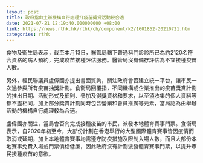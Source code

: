 ```yaml
---
layout: post
title: 政府指由主辦機構自行處理打疫苗獎賞活動較合適
date: 2021-07-21 12:19:40.000000000 +08:00
link: https://news.rthk.hk/rthk/ch/component/k2/1601852-20210721.htm
categories: rthk
---
```


食物及衞生局表示，截至本月13日，醫管局轄下普通科門診診所已為約2120名符合資格的病人預約，完成疫苗接種評估服務。醫管局沒有備存評估為不宜接種疫苗人數。

另外，經民聯議員盧偉國亦提出書面質詢，關注政府會否建立統一平台，讓市民一次過參與所有疫苗抽獎計劃。食衞局回覆指，不同機構或企業推出的疫苗獎賞計劃的推出日期、活動形式及細則、參加及得獎資格和要求，以至須收集的個人資料等都不盡相同，加上部分獎賞計劃同時包含營銷和會員推廣等元素，當局認為由舉辦活動的機構自行處理較為合適。

盧偉國亦關注，當局會否向完成接種疫苗的市民，派發本地體育賽事門票。食衞局表示，自2020年初至今，大部份計劃在香港舉行的大型國際體育賽事皆因疫情而取消或延期，加上本地體育賽事均需遵守防疫措施及限制入場人數，而且大部份本地賽事免費入場或門票價格低廉，因此政府沒有計劃派發體育賽事門票，以提升市民接種疫苗的意欲。
